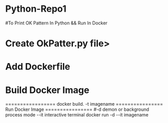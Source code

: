 # Python-Repo1
#To Print OK Pattern 
In Python && Run In Docker
<h1>Create OkPatter.py file></h1>
<h1>Add Dockerfile</h1>
<h1>Build Docker Image</h1>
=================
docker build. -t imagename
================
Run Docker Image
================
#-d demon or background process mode  --it interactive terminal
docker run -d --it imagename

